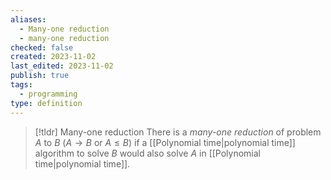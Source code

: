 ```yaml
---
aliases:
  - Many-one reduction
  - many-one reduction
checked: false
created: 2023-11-02
last_edited: 2023-11-02
publish: true
tags:
  - programming
type: definition
---
```

>[!tldr] Many-one reduction
> There is a *many-one reduction* of problem $A$ to $B$ ($A \rightarrow B$ or $A \leq B$) if a [[Polynomial time|polynomial time]] algorithm to solve $B$ would also solve $A$ in [[Polynomial time|polynomial time]].

